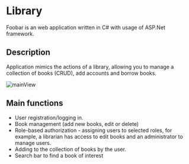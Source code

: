 # Library

Foobar is an web application written in C# with usage of ASP.Net framework.

## Description

Application mimics the actions of a library, allowing you to manage a collection of books (CRUD), add accounts and borrow books.

![mainView](https://user-images.githubusercontent.com/63982270/113784102-1d907780-9735-11eb-98af-9fed3b546c51.PNG)

## Main functions
* User registration/logging in.
* Book management (add new books, edit or delete)
* Role-based authorization - assigning users to selected roles, for example, a librarian has access to edit books and an administrator to manage users.
* Adding to the collection of books by the user.
* Search bar to find a book of interest
